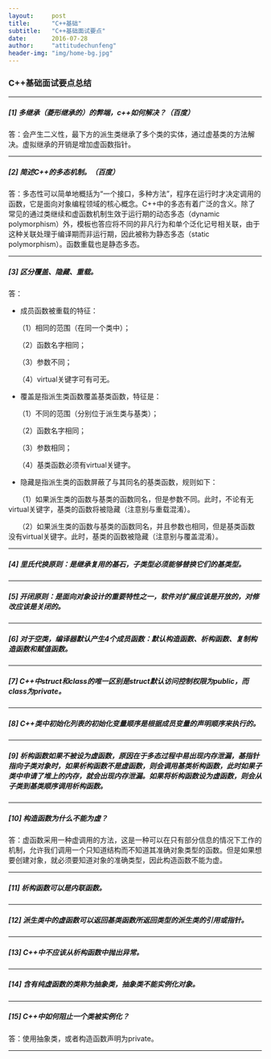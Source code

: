 ```yaml
---
layout:     post
title:      "C++基础"
subtitle:   "C++基础面试要点"
date:       2016-07-28
author:     "attitudechunfeng"
header-img: "img/home-bg.jpg"
---
```


### 					C++基础面试要点总结

------

##### [1] 多继承（菱形继承的）的弊端，c++如何解决？（百度）

答：会产生二义性，最下方的派生类继承了多个类的实体，通过虚基类的方法解决。虚拟继承的开销是增加虚函数指针。

------

##### [2] 简述C++的多态机制。（百度）

答：多态性可以简单地概括为“一个接口，多种方法”，程序在运行时才决定调用的函数，它是面向对象编程领域的核心概念。C++中的多态有着广泛的含义。除了常见的通过类继续和虚函数机制生效于运行期的动态多态（dynamic polymorphism）外，模板也答应将不同的非凡行为和单个泛化记号相关联，由于这种关联处理于编译期而非运行期，因此被称为静态多态（static polymorphism）。函数重载也是静态多态。

------

##### [3] 区分覆盖、隐藏、重载。

答： 

- 成员函数被重载的特征：

     （1）相同的范围（在同一个类中）；

     （2）函数名字相同；

     （3）参数不同；

     （4）virtual关键字可有可无。 

- 覆盖是指派生类函数覆盖基类函数，特征是：

     （1）不同的范围（分别位于派生类与基类）；

     （2）函数名字相同；

     （3）参数相同；

     （4）基类函数必须有virtual关键字。

- 隐藏是指派生类的函数屏蔽了与其同名的基类函数，规则如下：

     （1）如果派生类的函数与基类的函数同名，但是参数不同。此时，不论有无virtual关键字，基类的函数将被隐藏（注意别与重载混淆）。

     （2）如果派生类的函数与基类的函数同名，并且参数也相同，但是基类函数没有virtual关键字。此时，基类的函数被隐藏（注意别与覆盖混淆）。

------

##### [4] 里氏代换原则：是继承复用的基石，子类型必须能够替换它们的基类型。

------

##### [5] 开闭原则：是面向对象设计的重要特性之一，软件对扩展应该是开放的，对修改应该是关闭的。

------

##### [6] 对于空类，编译器默认产生4个成员函数：默认构造函数、析构函数、复制构造函数和赋值函数。

------

##### [7] C++中struct和class的唯一区别是struct默认访问控制权限为public，而class为private。

------

##### [8] C++类中初始化列表的初始化变量顺序是根据成员变量的声明顺序来执行的。

------

##### [9] 析构函数如果不被设为虚函数，原因在于多态过程中易出现内存泄漏，基指针指向子类对象时，如果析构函数不是虚函数，则会调用基类析构函数，此时如果子类中申请了堆上的内存，就会出现内存泄漏。如果将析构函数设为虚函数，则会从子类到基类顺序调用析构函数。

------

##### [10] 构造函数为什么不能为虚？

答：虚函数采用一种虚调用的方法，这是一种可以在只有部分信息的情况下工作的机制，允许我们调用一个只知道结构而不知道其准确对象类型的函数。但是如果想要创建对象，就必须要知道对象的准确类型，因此构造函数不能为虚。

------

##### [11] 析构函数可以是内联函数。

------

##### [12] 派生类中的虚函数可以返回基类函数所返回类型的派生类的引用或指针。

------

##### [13] C++中不应该从析构函数中抛出异常。

------

##### [14] 含有纯虚函数的类称为抽象类，抽象类不能实例化对象。

------

##### [15] C++中如何阻止一个类被实例化？

答：使用抽象类，或者构造函数声明为private。

------

